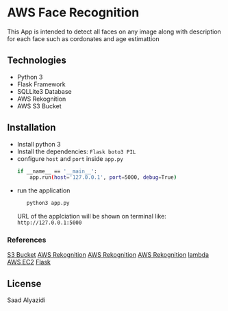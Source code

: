 # AWS Face Recognition

This App is intended to detect all faces on any image along with description for each face such as cordonates and age estimattion

## Technologies
  - Python 3
  - Flask Framework
  - SQLLite3 Database
  - AWS Rekognition 
  - AWS S3 Bucket

## Installation
  * Install python 3
  * Install the dependencies: `Flask boto3 PIL`
  * configure `host` and `port` inside `app.py`
    ```sh
    if __name__ == '__main__':
        app.run(host='127.0.0.1', port=5000, debug=True)
    ```
* run the application
     ```sh
        python3 app.py
    ```
    URL of the applciation will be shown on terminal like: `http://127.0.0.1:5000`


### References

[S3 Bucket](https://aws.amazon.com/s3/faqs)
[AWS Rekognition](https://docs.aws.amazon.com/rekognition/latest/dg/what-is.html)
[AWS Rekognition](https://aws.amazon.com/rekognition/faqs/)
[AWS Rekognition](https://docs.aws.amazon.com/rekognition/latest/dg/API_Reference.html)
[lambda](https://aws.amazon.com/lambda/faqs/)
[AWS EC2](https://aws.amazon.com/ec2/faqs/)
[Flask](https://flask.palletsprojects.com/en/1.1.x/)


License
----

Saad Alyazidi


